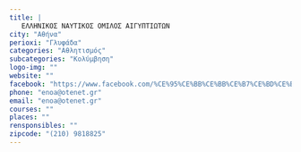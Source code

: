 ```yaml
---
title: |
   ΕΛΛΗΝΙΚΟΣ ΝΑΥΤΙΚΟΣ ΟΜΙΛΟΣ ΑΙΓΥΠΤΙΩΤΩΝ
city: "Αθήνα"
perioxi: "Γλυφάδα"
categories: "Αθλητισμός"
subcategories: "Κολύμβηση"
logo-img: ""
website: ""
facebook: "https://www.facebook.com/%CE%95%CE%BB%CE%BB%CE%B7%CE%BD%CE%B9%CE%BA%CE%BF%CF%82-%CE%9D%CE%B1%CF%85%CF%84%CE%B9%CE%BA%CE%BF%CF%82-%CE%9F%CE%BC%CE%B9%CE%BB%CE%BF%CF%82-%CE%91%CE%B9%CE%B3%CF%85%CF%80%CF%84%CE%B9%CF%89%CF%84%CF%89%CE%BD-ENOA-201406823258107/"
phone: "enoa@otenet.gr"
email: "enoa@otenet.gr"
courses: ""
places: ""
rensponsibles: ""
zipcode: "(210) 9818825"
---
```




